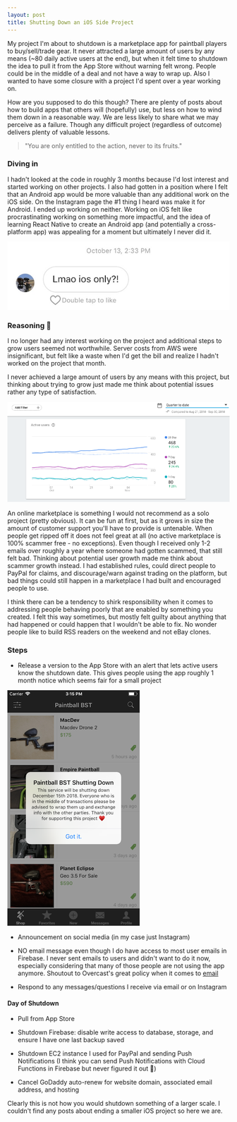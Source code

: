 ```yaml
---
layout: post
title: Shutting Down an iOS Side Project
---
```


My project I'm about to shutdown is a marketplace app for paintball players to buy/sell/trade gear. It never attracted a large amount of users by any means (~80 daily active users at the end), but when it felt time to shutdown the idea to pull it from the App Store without warning felt wrong. People could be in the middle of a deal and not have a way to wrap up. Also I wanted to have some closure with a project I'd spent over a year working on. 

How are you supposed to do this though? There are plenty of posts about how to build apps that others will (hopefully) use, but less on how to wind them down in a reasonable way. We are less likely to share what we may perceive as a failure. Though any difficult project (regardless of  outcome) delivers plenty of valuable lessons.

> "You are only entitled to the action, never to its fruits." 

### Diving in 

I hadn't looked at the code in roughly 3 months because I'd lost interest and started working on other projects. I also had gotten in a position  where I felt that an Android app would be more valuable than any additional work on the iOS side. On the Instagram page the #1 thing I heard was make it for Android. I ended up working on neither. Working on iOS felt like procrastinating working on something more impactful, and the idea of learning React Native to create an Android app (and potentially a cross-platform app) was appealing for a moment but ultimately I never did it.

![lolios](/img/lol_ios_only.jpg)


### Reasoning 🤔

I no longer had any interest working on the project and additional steps to grow users seemed not worthwhile. Server costs from AWS were insignificant, but felt like a waste when I'd get the bill and realize I hadn't worked on the project that month.

I never achieved a large amount of users by any means with this project, but thinking about trying to grow just made me think about potential issues rather any type of satisfaction.

![firebase](/img/firebase_dashboard.png)

An online marketplace is something I would not recommend as a solo project (pretty obvious). It can be fun at first, but as it grows in size the amount of customer support you'll have to provide is untenable. When people get ripped off it does not feel great at all (no active marketplace is 100% scammer free - no exceptions). Even though I received only 1-2 emails over roughly a year where someone had gotten scammed, that still felt bad. Thinking about potential user growth made me think about scammer growth instead. I had established rules, could direct people to PayPal for claims, and discourage/warn against trading on the platform, but bad things could still happen in a marketplace I had built and encouraged people to use.

I think there can be a tendency to shirk responsibility when it comes to addressing people behaving poorly that are enabled by something you created. I felt this way sometimes, but  mostly felt guilty about anything that had happened or could happen that I wouldn't be able to fix. No wonder people like to build RSS readers on the weekend and not eBay clones.

### Steps

* Release a version to the App Store with an alert that lets active users know the shutdown date. This gives people using the app roughly 1 month notice which seems fair for a small project

![lolios](/img/shutdown_alert.png)

* Announcement on social media (in my case just Instagram)

* NO email message even though I do have access to most user emails in Firebase. I never sent emails to users and didn't want to do it now, especially considering that many of those people are not using the app anymore. Shoutout to Overcast's great policy when it comes to [email](https://overcast.fm/skeptics_faq)

* Respond to any messages/questions I receive via email or on Instagram 

#### Day of Shutdown

* Pull from App Store

* Shutdown Firebase: disable write access to database, storage, and ensure I have one last backup saved

* Shutdown EC2 instance I used for PayPal and sending Push Notifications (I think you can send Push Notifications with Cloud Functions in Firebase but never figured it out 🌝)

* Cancel GoDaddy auto-renew for website domain, associated email address, and hosting

Clearly this is not how you would shutdown something of a larger scale. I couldn't find any posts about ending a smaller iOS project so here we are.

